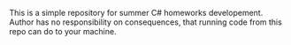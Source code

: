This is a simple repository for summer C# homeworks developement.
Author has no responsibility on consequences, that running code from this
repo can do to your machine.
